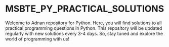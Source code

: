 # MSBTE_PY_PRACTICAL_SOLUTIONS
Welcome to Adnan repository for  Python. Here, you will find solutions to all practical programming questions in Python. This repository will be updated regularly with new solutions every 3-4 days. So, stay tuned and explore the world of programming with us!
